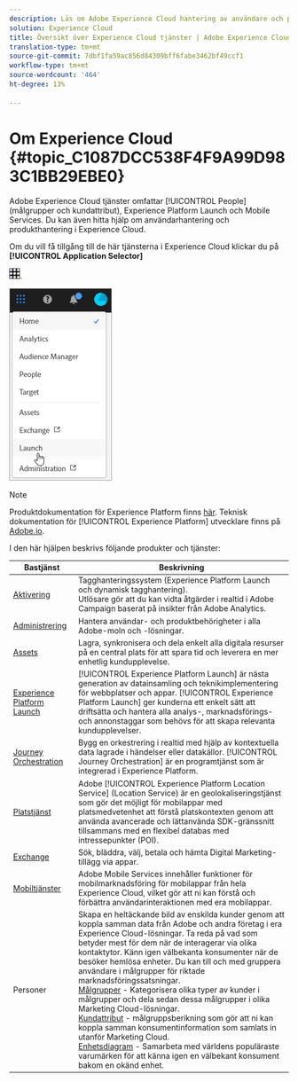 ```yaml
---
description: Läs om Adobe Experience Cloud hantering av användare och produkter, människor (målgrupper och kundattribut), Journey Orchestration, erbjudanden, platser, Experience Platform Launch och mobiltjänster.
solution: Experience Cloud
title: Översikt över Experience Cloud tjänster | Adobe Experience Cloud
translation-type: tm+mt
source-git-commit: 7dbf1fa59ac856d84309bff6fabe3462bf49ccf1
workflow-type: tm+mt
source-wordcount: '464'
ht-degree: 13%

---
```



# Om Experience Cloud {#topic_C1087DCC538F4F9A99D983C1BB29EBE0}

Adobe Experience Cloud tjänster omfattar [!UICONTROL People] (målgrupper och kundattribut), Experience Platform Launch och Mobile Services. Du kan även hitta hjälp om användarhantering och produkthantering i Experience Cloud.

Om du vill få tillgång till de här tjänsterna i Experience Cloud klickar du på **[!UICONTROL Application Selector]**

![](assets/menu-icon.png).

![](assets/platform-core-services.png)

>[!NOTE]
>
>Produktdokumentation för Experience Platform finns [här](https://docs.adobe.com/content/help/en/experience-platform/landing/home.html). Teknisk dokumentation för [!UICONTROL Experience Platform] utvecklare finns på [Adobe.io](https://www.adobe.io/apis/experienceplatform/home/services.html).

I den här hjälpen beskrivs följande produkter och tjänster:

| Bastjänst | Beskrivning |
|--- |--- |
| [Aktivering](activation/activation.md) | Tagghanteringssystem (Experience Platform Launch och dynamisk tagghantering).<br>Utlösare gör att du kan vidta åtgärder i realtid i Adobe Campaign baserat på insikter från Adobe Analytics. |
| [Administrering](admin-getting-started/admin-getting-started.md) | Hantera användar- och produktbehörigheter i alla Adobe-moln och -lösningar. |
| [Assets](experience-cloud-assets/experience-cloud-assets.md) | Lagra, synkronisera och dela enkelt alla digitala resurser på en central plats för att spara tid och leverera en mer enhetlig kundupplevelse. |
| [Experience Platform Launch](https://docs.adobe.com/content/help/en/launch/using/overview.html) | [!UICONTROL Experience Platform Launch] är nästa generation av datainsamling och teknikimplementering för webbplatser och appar. [!UICONTROL Experience Platform Launch] ger kunderna ett enkelt sätt att driftsätta och hantera alla analys-, marknadsförings- och annonstaggar som behövs för att skapa relevanta kundupplevelser. |
| [Journey Orchestration](https://docs.adobe.com/content/help/sv-SE/journeys/using/journey-orchestration-home.html) | Bygg en orkestrering i realtid med hjälp av kontextuella data lagrade i händelser eller datakällor. [!UICONTROL Journey Orchestration] är en programtjänst som är integrerad i Experience Platform. |
| [Platstjänst](https://docs.adobe.com/content/help/sv-SE/places/using/home.html) | Adobe [!UICONTROL Experience Platform Location Service] (Location Service) är en geolokaliseringstjänst som gör det möjligt för mobilappar med platsmedvetenhet att förstå platskontexten genom att använda avancerade och lättanvända SDK-gränssnitt tillsammans med en flexibel databas med intressepunkter (POI). |
| [Exchange](exchange.md) | Sök, bläddra, välj, betala och hämta Digital Marketing-tillägg via appar. |
| [Mobiltjänster](https://docs.adobe.com/content/help/en/mobile-services/using/home.html) | Adobe Mobile Services innehåller funktioner för mobilmarknadsföring för mobilappar från hela Experience Cloud, vilket gör att ni kan förstå och förbättra användarinteraktionen med era mobilappar. |
| Personer | Skapa en heltäckande bild av enskilda kunder genom att koppla samman data från Adobe och andra företag i era Experience Cloud-lösningar. Ta reda på vad som betyder mest för dem när de interagerar via olika kontaktytor. Känn igen välbekanta konsumenter när de besöker hemlösa enheter. Du kan till och med gruppera användare i målgrupper för riktade marknadsföringssatsningar.<br>[Målgrupper](audience-library/audience-library.md) - Kategorisera olika typer av kunder i målgrupper och dela sedan dessa målgrupper i olika Marketing Cloud-lösningar.<br>[Kundattribut](attributes/attributes.md) - målgruppsberikning som gör att ni kan koppla samman konsumentinformation som samlats in utanför Marketing Cloud.<br>[Enhetsdiagram](https://landing.adobe.com/en/na/events/summit/275658-summit-co-op.html) - Samarbeta med världens populäraste varumärken för att känna igen en välbekant konsument bakom en okänd enhet. |
